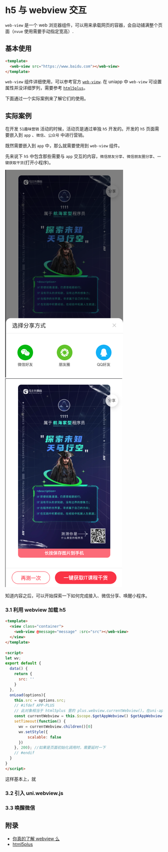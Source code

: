 # h5 与 webview 交互

``web-view`` 是一个 web 浏览器组件，可以用来承载网页的容器，会自动铺满整个页面（``nvue`` 使用需要手动指定宽高）.

## 基本使用

```html
<template>
  <web-view src="https://www.baidu.com"></web-view>
</template>
```

``web-view`` 组件详细使用，可以参考官方 [``web-view``](https://uniapp.dcloud.io/component/web-view.html). 在 uniapp 中 ``web-view`` 可设置属性并没详细罗列，需要参考 [``html5plus``](https://www.html5plus.org/doc/zh_cn/webview.html#plus.webview.WebviewStyles)。

下面通过一个实际案例来了解它们的使用。

## 实际案例

在开发 ``51趣味营销`` 活动的时候，活动页是通过单独 ``h5`` 开发的。开发的 ``h5`` 页面需要嵌入到 ``app`` 、``微信``、``公众号`` 中进行营销。

既然需要嵌入到 ``app`` 中，那么就需要使用到 ``web-view`` 组件。

先来说下 ``h5`` 中包含那些需要与 ``app`` 交互的内容，``微信朋友分享``、``微信朋友圈分享``、``一键获取干货``(打开小程序)。

<img src="./images/1.png"/>
<img src="./images/2.png"/>

知道内容之后，可以开始探索一下如何完成接入、微信分享、唤醒小程序。

### 3.1 利用 webview 加载 h5

```html
<template>
  <view class="container">
    <web-view @message="message" :src="src"></web-view>
  </view>
</template>

<script>
let wv;
export default {
  data() {
    return {
      src: ''
    }
  },
  onLoad(options){
    this.src = options.src;
    // #ifdef APP-PLUS
    // 此对象相当于 html5plus 里的 plus.webview.currentWebview()。在uni-app里vue页面直接使用plus.webview.currentWebview()无效，非v3编译模式使用this.$mp.page.
    const currentWebview = this.$scope.$getAppWebview() $getAppWebview()
    setTimeout(function() {
      wv = currentWebview.children()[0]
      wv.setStyle({
          scalable: false
      })
    }, 200); //如果是页面初始化调用时，需要延时一下
    // #endif
  }
}
</script>
```

这样基本上，就


### 3.2 引入 uni.webview.js

### 3.3 唤醒微信

## 附录

* [你真的了解 webview 么](https://zhuanlan.zhihu.com/p/58691238)
* [html5plus](https://www.html5plus.org/doc/zh_cn/webview.html#plus.webview.WebviewStyles)
